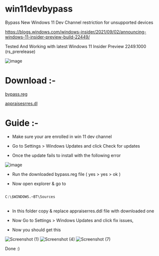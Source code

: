 # win11devbypass

Bypass New Windows 11 Dev Channel restriction for unsupported devices

https://blogs.windows.com/windows-insider/2021/09/02/announcing-windows-11-insider-preview-build-22449/

Tested And Working with latest Windows 11 Insider Preview 2249.1000 (rs_prerelease)

![image](https://user-images.githubusercontent.com/37355997/132634623-7689871f-a994-455a-a3cf-4557966fa751.png)

# Download :- 

[bypass.reg](https://github.com/rushiranpise/win11devbypass/raw/main/bypass.reg)

[appraisesrres.dl](https://github.com/rushiranpise/win11devbypass/raw/main/appraiserres.dll)

 
 # Guide :-

* Make sure your are enrolled in win 11 dev channel

* Go to Settings > Windows Updates and click Check for updates

* Once the update fails to install with the following error

![image](https://user-images.githubusercontent.com/37355997/132635087-8b55424c-b025-4488-9344-e6ce4e675b30.png)

* Run the downloaded bypass.reg file ( yes > yes > ok )

* Now open explorer & go to
<code>
C:\$WINDOWS.~BT\Sources
</code>
<br>

* In this folder copy & replace appraiserres.ddl file with downloaded one

* Now Go to Settings > Windows Updates and click fix issues,

* Now you should get this 

![Screenshot (1)](https://user-images.githubusercontent.com/37355997/132633072-b52db145-8f19-4933-b389-9d20f1e0bf46.png)
![Screenshot (4)](https://user-images.githubusercontent.com/37355997/132633274-161f28d8-eb61-467e-8cbd-b1aeccb67b3d.png)
![Screenshot (7)](https://user-images.githubusercontent.com/37355997/132633309-263eac6a-c7f5-4b9f-9941-1285b62d9a89.png)

Done :)
